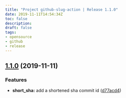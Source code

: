 ```yaml
---
title: "Project github-slug-action | Release 1.1.0"
date: 2019-11-11T14:54:34Z
toc: false
description: 
draft: false
tags:
- opensource
- github
- release
---
```

## [1.1.0](http://github.com/rlespinasse/github-slug-action/compare/1.0.2...1.1.0) (2019-11-11)


### Features

* **short_sha:** add a shortened sha commit id ([d77acd4](http://github.com/rlespinasse/github-slug-action/commit/d77acd4f478b6971e0f7b2c9d1d4e721032bc5ab))



